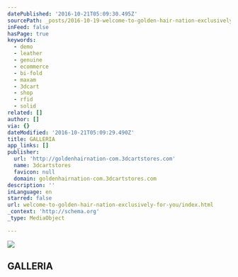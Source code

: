 ```yaml
---
datePublished: '2016-10-21T05:09:30.495Z'
sourcePath: _posts/2016-10-19-welcome-to-golden-hair-nation-exclusively-for-you.md
inFeed: false
hasPage: true
keywords:
  - demo
  - leather
  - genuine
  - ecommerce
  - bi-fold
  - maxam
  - 3dcart
  - shop
  - rfid
  - solid
related: []
author: []
via: {}
dateModified: '2016-10-21T05:09:29.490Z'
title: GALLERIA
app_links: []
publisher:
  url: 'http://goldenhairnation-com.3dcartstores.com'
  name: 3dcartstores
  favicon: null
  domain: goldenhairnation-com.3dcartstores.com
description: ''
inLanguage: en
starred: false
url: welcome-to-golden-hair-nation-exclusively-for-you/index.html
_context: 'http://schema.org'
_type: MediaObject

---
```

<article style=""><img src="https://imgflo.herokuapp.com/graph/2b2431f8e7ba7b0/c452d57cd26b6a95a88f7c87d571e3b4/noop.jpg?input=http%3A%2F%2Fgoldenhairnation-com.3dcartstores.com%2Fassets%2Fimages%2Fgolden%2520hair%2520nation%2520logo.jpg" /><h1>GALLERIA</h1></article>